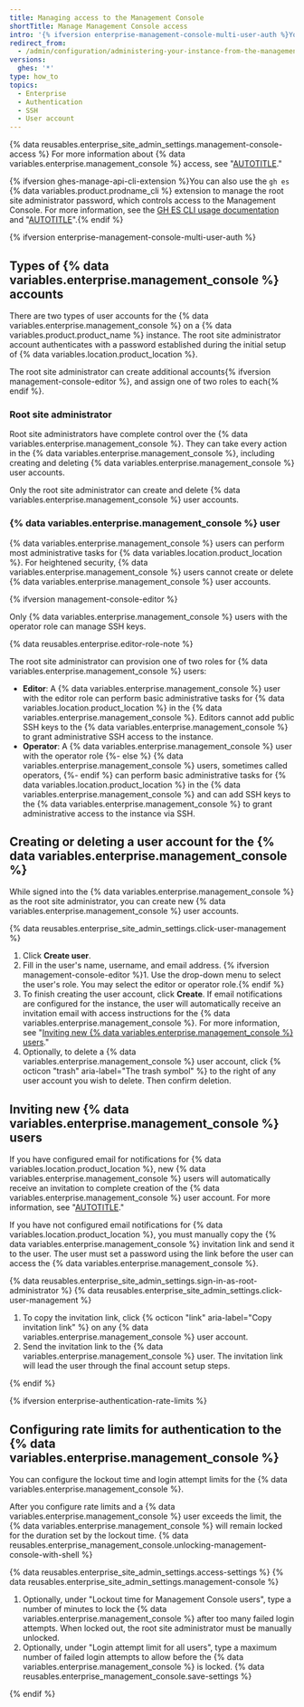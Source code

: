```yaml
---
title: Managing access to the Management Console
shortTitle: Manage Management Console access
intro: '{% ifversion enterprise-management-console-multi-user-auth %}You can increase the security of {% data variables.location.product_location %} by creating or deleting {% data variables.enterprise.management_console %} users. As the root site administrator, you {% else %}You {% endif %}can access the {% data variables.enterprise.management_console %} as well as configure {% data variables.enterprise.management_console %} authentication rate limits.'
redirect_from:
  - /admin/configuration/administering-your-instance-from-the-management-console/managing-access-to-the-management-console
versions:
  ghes: '*'
type: how_to
topics:
  - Enterprise
  - Authentication
  - SSH
  - User account
---
```


{% data reusables.enterprise_site_admin_settings.management-console-access %} For more information about {% data variables.enterprise.management_console %} access, see "[AUTOTITLE](/admin/configuration/administering-your-instance-from-the-management-console)."

{% ifversion ghes-manage-api-cli-extension %}You can also use the `gh es` {% data variables.product.prodname_cli %} extension to manage the root site administrator password, which controls access to the Management Console. For more information, see the [GH ES CLI usage documentation](https://github.com/github/gh-es/blob/main/USAGE.md#gh-es-access-set-password) and "[AUTOTITLE](/admin/administering-your-instance/administering-your-instance-from-the-command-line/administering-your-instance-using-the-github-cli)".{% endif %}

{% ifversion enterprise-management-console-multi-user-auth %}

## Types of {% data variables.enterprise.management_console %} accounts

There are two types of user accounts for the {% data variables.enterprise.management_console %} on a {% data variables.product.product_name %} instance. The root site administrator account authenticates with a password established during the initial setup of {% data variables.location.product_location %}.

The root site administrator can create additional accounts{% ifversion management-console-editor %}, and assign one of two roles to each{% endif %}.

### Root site administrator

Root site administrators have complete control over the {% data variables.enterprise.management_console %}. They can take every action in the {% data variables.enterprise.management_console %}, including creating and deleting {% data variables.enterprise.management_console %} user accounts.

Only the root site administrator can create and delete {% data variables.enterprise.management_console %} user accounts.

### {% data variables.enterprise.management_console %} user

{% data variables.enterprise.management_console %} users can perform most administrative tasks for {% data variables.location.product_location %}. For heightened security, {% data variables.enterprise.management_console %} users cannot create or delete {% data variables.enterprise.management_console %} user accounts.

{% ifversion management-console-editor %}

Only {% data variables.enterprise.management_console %} users with the operator role can manage SSH keys.

{% data reusables.enterprise.editor-role-note %}

The root site administrator can provision one of two roles for {% data variables.enterprise.management_console %} users:

- **Editor**: A {% data variables.enterprise.management_console %} user with the editor role can perform basic administrative tasks for {% data variables.location.product_location %} in the {% data variables.enterprise.management_console %}. Editors cannot add public SSH keys to the {% data variables.enterprise.management_console %} to grant administrative SSH access to the instance.
- **Operator**: A {% data variables.enterprise.management_console %} user with the operator role
{%- else %}
{% data variables.enterprise.management_console %} users, sometimes called operators,
{%- endif %} can perform basic administrative tasks for {% data variables.location.product_location %} in the {% data variables.enterprise.management_console %} and can add SSH keys to the {% data variables.enterprise.management_console %} to grant administrative access to the instance via SSH.

## Creating or deleting a user account for the {% data variables.enterprise.management_console %}

While signed into the {% data variables.enterprise.management_console %} as the root site administrator, you can create new {% data variables.enterprise.management_console %} user accounts.

{% data reusables.enterprise_site_admin_settings.click-user-management %}
1. Click **Create user**.
1. Fill in the user's name, username, and email address.
{% ifversion management-console-editor %}1. Use the drop-down menu to select the user's role. You may select the editor or operator role.{% endif %}
1. To finish creating the user account, click **Create**. If email notifications are configured for the instance, the user will automatically receive an invitation email with access instructions for the {% data variables.enterprise.management_console %}. For more information, see "[Inviting new {% data variables.enterprise.management_console %} users](#inviting-new-management-console-users)."
1. Optionally, to delete a {% data variables.enterprise.management_console %} user account, click {% octicon "trash" aria-label="The trash symbol" %} to the right of any user account you wish to delete. Then confirm deletion.

## Inviting new {% data variables.enterprise.management_console %} users

If you have configured email for notifications for {% data variables.location.product_location %}, new {% data variables.enterprise.management_console %} users will automatically receive an invitation to complete creation of the {% data variables.enterprise.management_console %} user account. For more information, see "[AUTOTITLE](/admin/configuration/configuring-your-enterprise/configuring-email-for-notifications)."

If you have not configured email notifications for {% data variables.location.product_location %}, you must manually copy the {% data variables.enterprise.management_console %} invitation link and send it to the user. The user must set a password using the link before the user can access the {% data variables.enterprise.management_console %}.

{% data reusables.enterprise_site_admin_settings.sign-in-as-root-administrator %}
{% data reusables.enterprise_site_admin_settings.click-user-management %}
1. To copy the invitation link, click {% octicon "link" aria-label="Copy invitation link" %} on any {% data variables.enterprise.management_console %} user account.
1. Send the invitation link to the {% data variables.enterprise.management_console %} user. The invitation link will lead the user through the final account setup steps.

{% endif %}

{% ifversion enterprise-authentication-rate-limits %}

## Configuring rate limits for authentication to the {% data variables.enterprise.management_console %}

You can configure the lockout time and login attempt limits for the {% data variables.enterprise.management_console %}.

After you configure rate limits and a {% data variables.enterprise.management_console %} user exceeds the limit, the {% data variables.enterprise.management_console %} will remain locked for the duration set by the lockout time. {% data reusables.enterprise_management_console.unlocking-management-console-with-shell %}

{% data reusables.enterprise_site_admin_settings.access-settings %}
{% data reusables.enterprise_site_admin_settings.management-console %}
1. Optionally, under "Lockout time for Management Console users", type a number of minutes to lock the {% data variables.enterprise.management_console %} after too many failed login attempts. When locked out, the root site administrator must be manually unlocked.
1. Optionally, under "Login attempt limit for all users", type a maximum number of failed login attempts to allow before the {% data variables.enterprise.management_console %} is locked.
{% data reusables.enterprise_management_console.save-settings %}

{% endif %}

